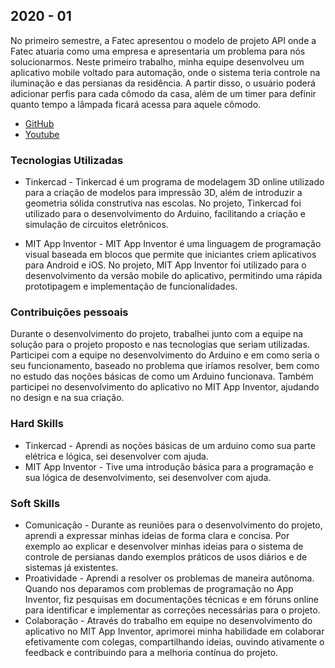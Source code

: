 ## 2020 - 01
No primeiro semestre, a Fatec apresentou o modelo de projeto API onde a Fatec atuaria como uma empresa e apresentaria um problema para nós solucionarmos. Neste primeiro trabalho, minha equipe desenvolveu um aplicativo mobile voltado para automação, onde o sistema teria controle na iluminação e das persianas da residência. A partir disso, o usuário poderá adicionar perfis para cada cômodo da casa, além de um timer para definir quanto tempo a lâmpada ficará acessa para aquele cômodo.

- [GitHub](https://github.com/eusoutheu/homesolutions)
- [Youtube](https://youtu.be/9zbqYkU-me4) 

### Tecnologias Utilizadas

- Tinkercad - Tinkercad é um programa de modelagem 3D online utilizado para a criação de modelos para impressão 3D, além de introduzir a geometria sólida construtiva nas escolas. No projeto, Tinkercad foi utilizado para o desenvolvimento do Arduino, facilitando a criação e simulação de circuitos eletrônicos.

- MIT App Inventor - MIT App Inventor é uma linguagem de programação visual baseada em blocos que permite que iniciantes criem aplicativos para Android e iOS. No projeto, MIT App Inventor foi utilizado para o desenvolvimento da versão mobile do aplicativo, permitindo uma rápida prototipagem e implementação de funcionalidades.

### Contribuições pessoais 

Durante o desenvolvimento do projeto, trabalhei junto com a equipe na solução para o projeto proposto e nas tecnologias que seriam utilizadas. Participei com a equipe no desenvolvimento do Arduino e em como seria o seu funcionamento, baseado no problema que iríamos resolver, bem como no estudo das noções básicas de como um Arduino funcionava. Também participei no desenvolvimento do aplicativo no MIT App Inventor, ajudando no design e na sua criação.

### Hard Skills 

- Tinkercad - Aprendi as noções básicas de um arduino como sua parte elétrica e lógica, sei desenvolver com ajuda. 
- MIT App Inventor - Tive uma introdução básica para a programação e sua lógica de desenvolvimento, sei desenvolver com ajuda. 

### Soft Skills 

- Comunicação - Durante as reuniões para o desenvolvimento do projeto, aprendi a expressar minhas ideias de forma clara e concisa. Por exemplo ao explicar e desenvolver minhas ideias para o sistema de controle de persianas dando exemplos práticos de usos diários e de sistemas já existentes. 
- Proatividade - Aprendi a resolver os problemas de maneira autônoma. Quando nos deparamos com problemas de programação no App Inventor, fiz pesquisas em documentações técnicas e em fóruns online para identificar e implementar as correções necessárias para o projeto.
- Colaboração - Através do trabalho em equipe no desenvolvimento do aplicativo no MIT App Inventor, aprimorei minha habilidade em colaborar efetivamente com colegas, compartilhando ideias, ouvindo ativamente o feedback e contribuindo para a melhoria contínua do projeto. 
